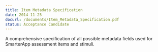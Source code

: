 ```yaml
---
title: Item Metadata Specification
date: 2014-11-25
docurl: /documents/Item_Metadata_Specification.pdf
status: Acceptance Candidate
---
```

A comprehensive specification of all possible metadata fields used for SmarterApp assessment items and stimuli.